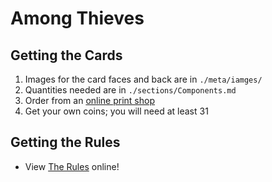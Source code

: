 # Among Thieves

## Getting the Cards
1. Images for the card faces and back are in `./meta/iamges/`
2. Quantities needed are in `./sections/Components.md`
3. Order from an [online print shop](https://www.makeplayingcards.com/design/custom-blank-card.html)
4. Get your own coins; you will need at least 31

## Getting the Rules
- View [The Rules](https://publish.obsidian.md/harley-dutton/among-thieves/Among+Thieves+Rulebook) online!
